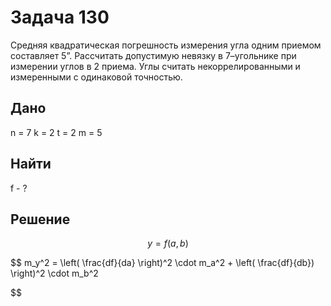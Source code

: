 # Задача 130
Средняя квадратическая погрешность измерения угла одним приемом составляет 5”. Рассчитать допустимую невязку в 7–угольнике при измерении углов в 2 приема. Углы считать некоррелированными и измеренными с одинаковой точностью.

## Дано
n = 7
k = 2
t = 2
m = 5

## Найти
f - ?

## Решение

$$
y = f(a,b)
$$

$$
m_y^2 = \left( \frac{df}{da} \right)^2 \cdot m_a^2 + \left( \frac{df}{db}) \right)^2 \cdot m_b^2

$$